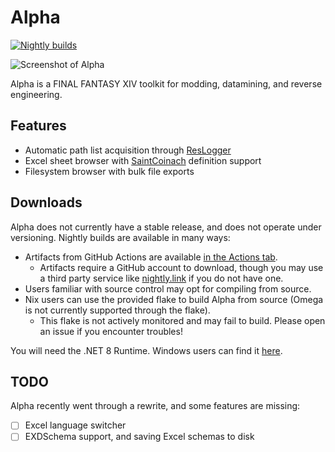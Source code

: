 # Alpha

[![Nightly builds](https://github.com/NotNite/Alpha/actions/workflows/nightly.yml/badge.svg)](https://github.com/NotNite/Alpha/actions/workflows/nightly.yml)

![Screenshot of Alpha](https://fxdiscord.com/i/2q9sbm6b.png)

Alpha is a FINAL FANTASY XIV toolkit for modding, datamining, and reverse engineering.

## Features

- Automatic path list acquisition through [ResLogger](https://rl2.perchbird.dev/)
- Excel sheet browser with [SaintCoinach](https://github.com/xivapi/SaintCoinach) definition support
- Filesystem browser with bulk file exports

## Downloads

Alpha does not currently have a stable release, and does not operate under versioning. Nightly builds are available in many ways:

- Artifacts from GitHub Actions are available [in the Actions tab](https://github.com/NotNite/Alpha/actions).
  - Artifacts require a GitHub account to download, though you may use a third party service like [nightly.link](https://nightly.link/NotNite/Alpha/workflows/nightly/main) if you do not have one.
- Users familiar with source control may opt for compiling from source.
- Nix users can use the provided flake to build Alpha from source (Omega is not currently supported through the flake).
  - This flake is not actively monitored and may fail to build. Please open an issue if you encounter troubles!

You will need the .NET 8 Runtime. Windows users can find it [here](https://dotnet.microsoft.com/en-us/download/dotnet/thank-you/runtime-desktop-8.0.0-windows-x64-installer).

## TODO

Alpha recently went through a rewrite, and some features are missing:

- [ ] Excel language switcher
- [ ] EXDSchema support, and saving Excel schemas to disk
